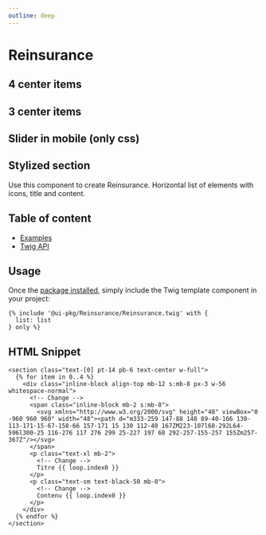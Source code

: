 ```yaml
---
outline: deep
---
```


# Reinsurance <Badges :texts="badges" />

## 4 center items
<PreviewPlayground
  :html="() => import('./stories/app.twig')"
  />

## 3 center items
<PreviewPlayground
  :html="() => import('./stories/app-1.twig')"
  />

## Slider in mobile (only css)
<PreviewPlayground
  :html="() => import('./stories/app-2.twig')"
  />

## Stylized section
<PreviewPlayground
  :html="() => import('./stories/app-3.twig')"
  />

<script setup>
  import pkg from '@studiometa/ui/Reinsurance/package.json';

  const badges = [`v${pkg.version}`, 'Twig'];
</script>

Use this component to create Reinsurance. Horizontal list of elements with icons, title and content.

## Table of content

- [Examples](./examples.md)
- [Twig API](./twig-api.md)

## Usage

Once the [package installed](/guide/installation/), simply include the Twig template component in your project:

```twig
{% include '@ui-pkg/Reinsurance/Reinsurance.twig' with {
  list: list
} only %}
```

## HTML Snippet

```twig
<section class="text-[0] pt-14 pb-6 text-center w-full">
  {% for item in 0..4 %}
    <div class="inline-block align-top mb-12 s:mb-8 px-3 w-56 whitespace-normal">
      <!-- Change -->
      <span class="inline-block mb-2 s:mb-8">
        <svg xmlns="http://www.w3.org/2000/svg" height="48" viewBox="0 -960 960 960" width="48"><path d="m333-259 147-88 148 89-40-166 130-113-171-15-67-158-66 157-171 15 130 112-40 167ZM223-107l68-292L64-596l300-25 116-276 117 276 299 25-227 197 68 292-257-155-257 155Zm257-367Z"/></svg>
      </span>
      <p class="text-xl mb-2">
        <!-- Change -->
        Titre {{ loop.index0 }}
      </p>
      <p class="text-sm text-black-50 mb-0">
        <!-- Change -->
        Contenu {{ loop.index0 }}
      </p>
    </div>
  {% endfor %}
</section>
```
